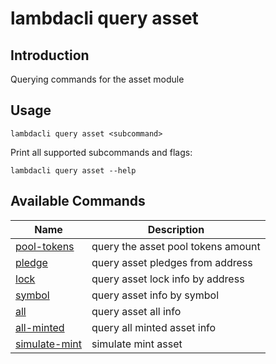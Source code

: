 # lambdacli query asset

## Introduction

Querying commands for the asset module

## Usage

```
lambdacli query asset <subcommand>
```

Print all supported subcommands and flags:
```
lambdacli query asset --help
```

## Available Commands

| Name                             | Description                                                   |
| ---------------------------------| --------------------------------------------------------------|
| [pool-tokens](pool-tokens.md)    | query the asset pool tokens amount                            |
| [pledge](pledge.md)              | query asset pledges from address                              |
| [lock](lock.md)                  | query asset lock info by address                              |
| [symbol](symbol.md)              | query asset info by symbol                                    |
| [all](all.md)                    | query asset all info                                          |
| [all-minted](all-minted.md)      | query all minted asset info                                   |
| [simulate-mint](simulate-mint.md)| simulate mint asset                                           |

